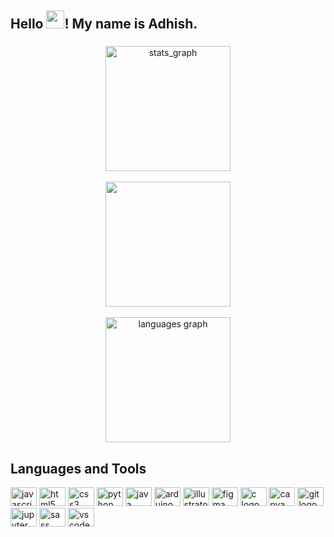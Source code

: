 <h2 align="left">Hello <img src="https://github.com/sciencepal/sciencepal/blob/master/assets/Hi.gif" width="29px">! My name is Adhish.</h2>

###

<div align="center">
  <img src="https://github-readme-stats.vercel.app/api?hide_title=false&hide_rank=false&show_icons=true&include_all_commits=true&count_private=true&disable_animations=false&theme=dracula&locale=en&hide_border=false&username=adhishakya" height="200" alt="stats_graph" /><br><br>
  <img src = "https://streak-stats.demolab.com/?user=adhishakya&theme=dracula" height="200"/><br>
  <br>
  
  <img src="https://github-readme-stats.vercel.app/api/top-langs?locale=en&hide_title=false&layout=compact&card_width=320&langs_count=6&theme=dracula&hide_border=false&count_private=true&username=adhishakya" height="200" alt="languages graph"  />
</div>

###
<h2>Languages and Tools</h2>
<div align="left">
  <a href="https://developer.mozilla.org/en-US/docs/Web/JavaScript" target=#><img src="https://cdn.jsdelivr.net/gh/devicons/devicon/icons/javascript/javascript-original.svg" height="30" width="42" alt="javascript logo"  /></a>
  <a href="https://developer.mozilla.org/en-US/docs/Web/HTML" target=#>
  <img src="https://cdn.jsdelivr.net/gh/devicons/devicon/icons/html5/html5-original.svg" height="30" width="42" alt="html5 logo"  /></a>
  <a href ="https://developer.mozilla.org/en-US/docs/Web/CSS">
  <img src="https://cdn.jsdelivr.net/gh/devicons/devicon/icons/css3/css3-original.svg" height="30" width="42" alt="css3 logo"  /></a>
  <a href="https://docs.python.org/">
  <img src="https://cdn.jsdelivr.net/gh/devicons/devicon/icons/python/python-original.svg" height="30" width="42" alt="python logo"  /></a>
  <a href="https://docs.oracle.com/en/java/">
  <img src="https://cdn.jsdelivr.net/gh/devicons/devicon/icons/java/java-original.svg" height="30" width="42" alt="java logo"  /></a>
  <a href="https://docs.arduino.cc/">
  <img src="https://cdn.jsdelivr.net/gh/devicons/devicon/icons/arduino/arduino-original.svg" height="30" width="42" alt="arduino logo"  /></a>
  <a href="https://helpx.adobe.com/illustrator/user-guide.html">
  <img src="https://cdn.jsdelivr.net/gh/devicons/devicon/icons/illustrator/illustrator-plain.svg" height="30" width="42" alt="illustrator logo"  /></a>
  <a href="https://help.figma.com/hc/en-us">
  <img src="https://cdn.jsdelivr.net/gh/devicons/devicon/icons/figma/figma-original.svg" height="30" width="42" alt="figma logo"  /></a>
  <a href="https://devdocs.io/c/">
  <img src="https://cdn.jsdelivr.net/gh/devicons/devicon/icons/c/c-original.svg" height="30" width="42" alt="c logo"  /></a>
  <a href= "https://www.canva.com/help/">
  <img src="https://cdn.jsdelivr.net/gh/devicons/devicon/icons/canva/canva-original.svg" height="30" width="42" alt="canva logo"  /></a>
  <a href="https://git-scm.com/doc">
  <img src="https://cdn.jsdelivr.net/gh/devicons/devicon/icons/git/git-original.svg" height="30" width="42" alt="git logo"  /></a>
  <a href="https://docs.jupyter.org/en/latest/">
  <img src="https://cdn.jsdelivr.net/gh/devicons/devicon/icons/jupyter/jupyter-original.svg" height="30" width="42" alt="jupyter logo"  /></a>
  <a href="https://sass-lang.com/documentation/">
  <img src="https://cdn.jsdelivr.net/gh/devicons/devicon/icons/sass/sass-original.svg" height="30" width="42" alt="sass logo"  /></a>
  <a href="https://code.visualstudio.com/docs"><img src="https://cdn.jsdelivr.net/gh/devicons/devicon/icons/vscode/vscode-original.svg" height="30" width="42" alt="vscode logo"  /></a>
</div>

###
<!--
<div align="left">
  <img src="https://img.shields.io/static/v1?message=Instagram&logo=instagram&label=&color=E4405F&logoColor=white&labelColor=&style=for-the-badge" height="35" alt="instagram logo"  />
  <a href="https://discord.com/channels/@me" target="#">
    <img src="https://img.shields.io/static/v1?message=Discord&logo=discord&label=&color=7289DA&logoColor=white&labelColor=&style=for-the-badge" height="35" alt="discord logo"  />
  </a>
  <a href="shakyaadhish@gmail.com" target="_blank">
    <img src="https://img.shields.io/static/v1?message=Gmail&logo=gmail&label=&color=D14836&logoColor=white&labelColor=&style=for-the-badge" height="35" alt="gmail logo"  />
  </a>
  <img src="https://img.shields.io/static/v1?message=LinkedIn&logo=linkedin&label=&color=0077B5&logoColor=white&labelColor=&style=for-the-badge" height="35" alt="linkedin logo"  />
</div>

###

<br clear="both">


###
-->

